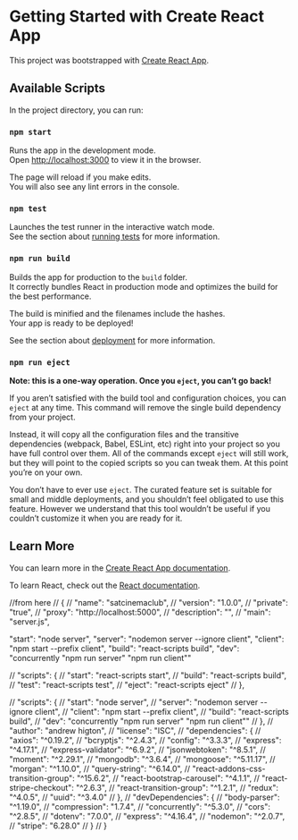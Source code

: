 # Getting Started with Create React App

This project was bootstrapped with [Create React App](https://github.com/facebook/create-react-app).

## Available Scripts

In the project directory, you can run:

### `npm start`

Runs the app in the development mode.\
Open [http://localhost:3000](http://localhost:3000) to view it in the browser.

The page will reload if you make edits.\
You will also see any lint errors in the console.

### `npm test`

Launches the test runner in the interactive watch mode.\
See the section about [running tests](https://facebook.github.io/create-react-app/docs/running-tests) for more information.

### `npm run build`

Builds the app for production to the `build` folder.\
It correctly bundles React in production mode and optimizes the build for the best performance.

The build is minified and the filenames include the hashes.\
Your app is ready to be deployed!

See the section about [deployment](https://facebook.github.io/create-react-app/docs/deployment) for more information.

### `npm run eject`

**Note: this is a one-way operation. Once you `eject`, you can’t go back!**

If you aren’t satisfied with the build tool and configuration choices, you can `eject` at any time. This command will remove the single build dependency from your project.

Instead, it will copy all the configuration files and the transitive dependencies (webpack, Babel, ESLint, etc) right into your project so you have full control over them. All of the commands except `eject` will still work, but they will point to the copied scripts so you can tweak them. At this point you’re on your own.

You don’t have to ever use `eject`. The curated feature set is suitable for small and middle deployments, and you shouldn’t feel obligated to use this feature. However we understand that this tool wouldn’t be useful if you couldn’t customize it when you are ready for it.

## Learn More

You can learn more in the [Create React App documentation](https://facebook.github.io/create-react-app/docs/getting-started).

To learn React, check out the [React documentation](https://reactjs.org/).



//from here
// {
//   "name": "satcinemaclub",
//   "version": "1.0.0",
//   "private": "true",
//   "proxy": "http://localhost:5000",
//   "description": "",
//   "main": "server.js",


  "start": "node server",
    "server": "nodemon server --ignore client",
    "client": "npm start --prefix client",
    "build": "react-scripts build",
    "dev": "concurrently \"npm run server\" \"npm run client\""


// "scripts": {
  //   "start": "react-scripts start",
  //   "build": "react-scripts build",
  //   "test": "react-scripts test",
  //   "eject": "react-scripts eject"
  // },

//   "scripts": {
//     "start": "node server",
//     "server": "nodemon server --ignore client",
//     "client": "npm start --prefix client",
//     "build": "react-scripts build",
//     "dev": "concurrently \"npm run server\" \"npm run client\""
//   },
//   "author": "andrew higton",
//   "license": "ISC",
//   "dependencies": {
//     "axios": "^0.19.2",
//     "bcryptjs": "^2.4.3",
//     "config": "^3.3.3",
//     "express": "^4.17.1",
//     "express-validator": "^6.9.2",
//     "jsonwebtoken": "^8.5.1",
//     "moment": "^2.29.1",
//     "mongodb": "^3.6.4",
//     "mongoose": "^5.11.17",
//     "morgan": "^1.10.0",
//     "query-string": "^6.14.0",
//     "react-addons-css-transition-group": "^15.6.2",
//     "react-bootstrap-carousel": "^4.1.1",
//     "react-stripe-checkout": "^2.6.3",
//     "react-transition-group": "^1.2.1",
//     "redux": "^4.0.5",
//     "uuid": "^3.4.0"
//   },
//   "devDependencies": {
//     "body-parser": "^1.19.0",
//     "compression": "1.7.4",
//     "concurrently": "^5.3.0",
//     "cors": "^2.8.5",
//     "dotenv": "7.0.0",
//     "express": "^4.16.4",
//     "nodemon": "^2.0.7",
//     "stripe": "6.28.0"
//   }
// }
<!-- 
"build": "react-scripts build",
 "heroku-postbuild": "NPM_CONFIG_PRODUCTION=false npm install --prefix client && npm run build --prefix client" -->
